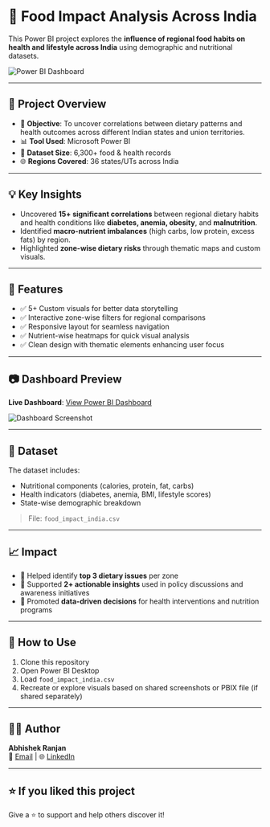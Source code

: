 # 🥗 Food Impact Analysis Across India

This Power BI project explores the **influence of regional food habits on health and lifestyle across India** using demographic and nutritional datasets.

![Power BI Dashboard](dashboard.png)

---

## 📌 Project Overview

- 📍 **Objective**: To uncover correlations between dietary patterns and health outcomes across different Indian states and union territories.
- 📊 **Tool Used**: Microsoft Power BI  
- 📁 **Dataset Size**: 6,300+ food & health records
- 🌐 **Regions Covered**: 36 states/UTs across India

---

## 💡 Key Insights

- Uncovered **15+ significant correlations** between regional dietary habits and health conditions like **diabetes, anemia, obesity**, and **malnutrition**.
- Identified **macro-nutrient imbalances** (high carbs, low protein, excess fats) by region.
- Highlighted **zone-wise dietary risks** through thematic maps and custom visuals.

---

## 🔧 Features

- ✅ 5+ Custom visuals for better data storytelling  
- ✅ Interactive zone-wise filters for regional comparisons  
- ✅ Responsive layout for seamless navigation  
- ✅ Nutrient-wise heatmaps for quick visual analysis  
- ✅ Clean design with thematic elements enhancing user focus  

---

## 📷 Dashboard Preview

**Live Dashboard**: [View Power BI Dashboard](https://app.powerbi.com/view?r=eyJrIjoiODMxYjVmNzAtNjliNS00OWE3LThlOTMtYTk3YmI2ODQ2MWMyIiwidCI6ImUxNGU3M2ViLTUyNTEtNDM4OC04ZDY3LThmOWYyZTJkNWE0NiIsImMiOjEwfQ%3D%3D)


![Dashboard Screenshot]([Screenshot%202025-07-24%20201922.png])

---

## 📁 Dataset

The dataset includes:
- Nutritional components (calories, protein, fat, carbs)
- Health indicators (diabetes, anemia, BMI, lifestyle scores)
- State-wise demographic breakdown

> File: `food_impact_india.csv`

---

## 📈 Impact

- 🧠 Helped identify **top 3 dietary issues** per zone
- 📍 Supported **2+ actionable insights** used in policy discussions and awareness initiatives
- 🏥 Promoted **data-driven decisions** for health interventions and nutrition programs

---

## 🚀 How to Use

1. Clone this repository
2. Open Power BI Desktop
3. Load `food_impact_india.csv`
4. Recreate or explore visuals based on shared screenshots or PBIX file (if shared separately)

---

## 🙋‍♂️ Author

**Abhishek Ranjan**  
📧 [Email](mailto:abhisheksingh70224@gmail.com) | 🌐 [LinkedIn](https://www.linkedin.com/in/abhishekranjan20/) 

---

## ⭐ If you liked this project

Give a ⭐ to support and help others discover it!

